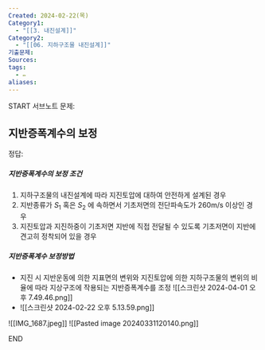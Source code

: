 ```yaml
---
Created: 2024-02-22(목)
Category1:
  - "[[3. 내진설계]]"
Category2:
  - "[[06. 지하구조물 내진설계]]"
기출문제: 
Sources: 
tags:
  - ✏️
aliases:
---
```

START
서브노트
문제:  
## 지반증폭계수의 보정

정답: 
##### 지반증폭계수의 보정 조건
1. 지하구조물의 내진설계에 따라 지진토압에 대하여 안전하게 설계된 경우
2. 지반종류가 $S_1$ 혹은 $S_2$ 에 속하면서 기초저면의 전단파속도가 260m/s 이상인 경우
3. 지진토압과 지진하중이 기초저면 지반에 직접 전달될 수 있도록 기초저면이 지반에 견고히 정착되어 있을 경우
##### 지반증폭계수 보정방법
- 지진 시 지반운동에 의한 지표면의 변위와 지진토압에 의한 지하구조물의 변위의 비율에 따라 지상구조에 작용되는 지반증폭계수를 조정
![[스크린샷 2024-04-01 오후 7.49.46.png]]
- ![[스크린샷 2024-02-22 오후 5.13.59.png]]

![[IMG_1687.jpeg]]
![[Pasted image 20240331120140.png]]
<!--ID: 1689941183196-->
END

